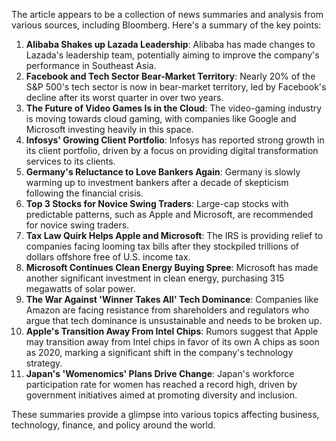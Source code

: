 The article appears to be a collection of news summaries and analysis from various sources, including Bloomberg. Here's a summary of the key points:

1. **Alibaba Shakes up Lazada Leadership**: Alibaba has made changes to Lazada's leadership team, potentially aiming to improve the company's performance in Southeast Asia.
2. **Facebook and Tech Sector Bear-Market Territory**: Nearly 20% of the S&P 500's tech sector is now in bear-market territory, led by Facebook's decline after its worst quarter in over two years.
3. **The Future of Video Games Is in the Cloud**: The video-gaming industry is moving towards cloud gaming, with companies like Google and Microsoft investing heavily in this space.
4. **Infosys' Growing Client Portfolio**: Infosys has reported strong growth in its client portfolio, driven by a focus on providing digital transformation services to its clients.
5. **Germany's Reluctance to Love Bankers Again**: Germany is slowly warming up to investment bankers after a decade of skepticism following the financial crisis.
6. **Top 3 Stocks for Novice Swing Traders**: Large-cap stocks with predictable patterns, such as Apple and Microsoft, are recommended for novice swing traders.
7. **Tax Law Quirk Helps Apple and Microsoft**: The IRS is providing relief to companies facing looming tax bills after they stockpiled trillions of dollars offshore free of U.S. income tax.
8. **Microsoft Continues Clean Energy Buying Spree**: Microsoft has made another significant investment in clean energy, purchasing 315 megawatts of solar power.
9. **The War Against 'Winner Takes All' Tech Dominance**: Companies like Amazon are facing resistance from shareholders and regulators who argue that tech dominance is unsustainable and needs to be broken up.
10. **Apple's Transition Away From Intel Chips**: Rumors suggest that Apple may transition away from Intel chips in favor of its own A chips as soon as 2020, marking a significant shift in the company's technology strategy.
11. **Japan's 'Womenomics' Plans Drive Change**: Japan's workforce participation rate for women has reached a record high, driven by government initiatives aimed at promoting diversity and inclusion.

These summaries provide a glimpse into various topics affecting business, technology, finance, and policy around the world.